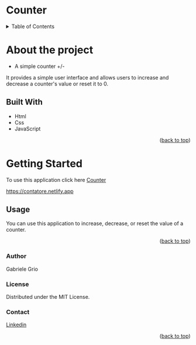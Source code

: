 <a name="readme-top"></a>
# Counter

<!-- TABLE OF CONTENTS -->
<details>
  <summary>Table of Contents</summary>
  <ol>
    <li>
      <a href="#about-the-project">About The Project</a>
      <ul>
        <li><a href="#built-with">Built With</a></li>
      </ul>
    </li>
    <li>
      <a href="#getting-started">Getting Started</a>
      <ul>
        <li><a href="#usage">Usage</a></li>
      </ul>
    </li>
    <li><a href="#author">Author</a></li>
    <li><a href="#license">License</a></li>
    <li><a href="#contact">Contact</a></li>
  </ol>
</details>

# About the project
* A simple counter +/-
  
It provides a simple user interface and allows users to increase and decrease a counter's value or reset it to 0.


## Built With
* Html
* Css
* JavaScript

  
<p align="right">(<a href="#readme-top">back to top</a>)</p>

# Getting Started
To use this application click here <a href="https://contatore.netlify.app">Counter</a>

https://contatore.netlify.app

## Usage
You can use this application to increase, decrease, or reset the value of a counter.

<p align="right">(<a href="#readme-top">back to top</a>)</p>

### Author
Gabriele Grio


### License 
Distributed under the MIT License.


### Contact
<a href="https://www.linkedin.com/in/gabriele-grio-a14323210/">Linkedin</a>


<p align="right">(<a href="#readme-top">back to top</a>)</p>
